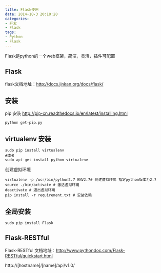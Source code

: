 ```yaml
---
title: Flask使用
date: 2014-10-3 20:10:20
categories:
- 开发
- Flask
tags:
- Python
- Flask
---
```


Flask是python的一个web框架，简洁，灵活，插件可配置
<!--more-->

## Flask
 flask文档地址：http://docs.jinkan.org/docs/flask/

## 安装
pip 安装 http://pip-cn.readthedocs.io/en/latest/installing.html
```
python get-pip.py
```

## virtualenv 安装
```
sudo pip install virtualenv
#或者
sudo apt-get install python-virtualenv
```

创建虚拟环境

```
virtualenv -p /usr/bin/python2.7 ENV2.7# 创建虚拟环境 指定python版本为2.7
source ./bin/activate # 激活虚拟环境
deactivate # 退出虚拟环境
pip install -r requirement.txt # 安装依赖
```
## 全局安装
```
sudo pip install Flask
```

## Flask-RESTful
  Flask-RESTful 文档地址：http://www.pythondoc.com/Flask-RESTful/quickstart.html

  http://[hostname]/[name]/api/v1.0/
